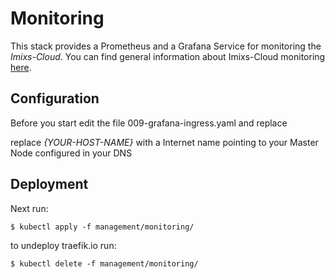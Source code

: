 # Monitoring

This stack provides a Prometheus and a Grafana Service for monitoring the *Imixs-Cloud*. You can find general information about Imixs-Cloud monitoring [here](../../doc/MONITORING.md). 


## Configuration

Before you start edit the file 009-grafana-ingress.yaml and replace 

replace *{YOUR-HOST-NAME}* with a Internet name pointing to your Master Node configured in your DNS 


## Deployment

Next run:

	$ kubectl apply -f management/monitoring/

to undeploy traefik.io run:

	$ kubectl delete -f management/monitoring/